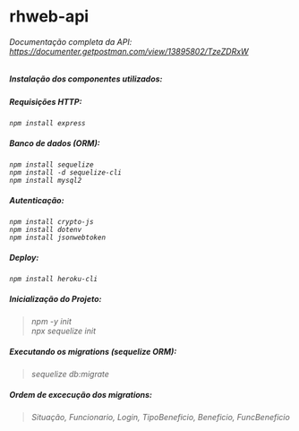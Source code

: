 # rhweb-api
###### Documentação completa da API: _https://documenter.getpostman.com/view/13895802/TzeZDRxW_
##### Instalação dos componentes utilizados:

##### Requisições HTTP:<br>
*`npm install express`* <br>

##### Banco de dados (ORM):<br>
*`npm install sequelize`* <br>
*`npm install -d sequelize-cli`* <br>
*`npm install mysql2`* <br>

##### Autenticação: <br>
*`npm install crypto-js`* <br>
*`npm install dotenv`* <br>
*`npm install jsonwebtoken`* <br>

##### Deploy: <br>
*`npm install heroku-cli`* <br>

##### *Inicialização do Projeto*:
> *npm -y init* <br>
> *npx sequelize init* <br>
##### Executando os migrations (sequelize ORM):
> *sequelize db:migrate*
##### Ordem de excecução dos migrations: 
> *Situação, Funcionario, Login, TipoBeneficio, Beneficio, FuncBeneficio*




